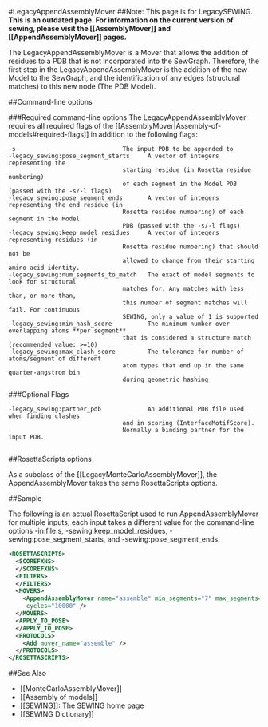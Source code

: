 #LegacyAppendAssemblyMover
##Note: This page is for LegacySEWING.
**This is an outdated page. For information on the current version of sewing, please visit the [[AssemblyMover]] and [[AppendAssemblyMover]] pages.**

The LegacyAppendAssemblyMover is a Mover that allows the addition of residues to a PDB that is not incorporated into the SewGraph. Therefore, the first step in the LegacyAppendAssemblyMover is the addition of the new Model to the SewGraph, and the identification of any edges (structural matches) to this new node (The PDB Model). 

##Command-line options

###Required command-line options
The LegacyAppendAssemblyMover requires all required flags of the [[AssemblyMover|Assembly-of-models#required-flags]] in addition to the following flags:

```
-s                              The input PDB to be appended to
-legacy_sewing:pose_segment_starts     A vector of integers representing the
                                starting residue (in Rosetta residue numbering)
                                of each segment in the Model PDB (passed with the -s/-l flags)
-legacy_sewing:pose_segment_ends       A vector of integers representing the end residue (in
                                Rosetta residue numbering) of each segment in the Model
                                PDB (passed with the -s/-l flags)
-legacy_sewing:keep_model_residues     A vector of integers representing residues (in
                                Rosetta residue numbering) that should not be
                                allowed to change from their starting amino acid identity.
-legacy_sewing:num_segments_to_match   The exact of model segments to look for structural
                                matches for. Any matches with less than, or more than,
                                this number of segment matches will fail. For continuous
                                SEWING, only a value of 1 is supported
-legacy_sewing:min_hash_score          The minimum number over overlapping atoms **per segment**
                                that is considered a structure match (recommended value: >=10)
-legacy_sewing:max_clash_score         The tolerance for number of atoms/segment of different
                                atom types that end up in the same quarter-angstrom bin
                                during geometric hashing
```

###Optional Flags

```
-legacy_sewing:partner_pdb             An additional PDB file used when finding clashes
                                and in scoring (InterfaceMotifScore).
                                Normally a binding partner for the input PDB.


```

##RosettaScripts options

As a subclass of the [[LegacyMonteCarloAssemblyMover]], the AppendAssemblyMover takes the same RosettaScripts options.

##Sample

The following is an actual RosettaScript used to run AppendAssemblyMover for multiple inputs; each input takes a different value for the command-line options -in:file:s, -sewing:keep_model_residues, -sewing:pose_segment_starts, and -sewing:pose_segment_ends.
```xml
<ROSETTASCRIPTS>
  <SCOREFXNS>
  </SCOREFXNS>
  <FILTERS>
  </FILTERS>
  <MOVERS>
    <AppendAssemblyMover name="assemble" min_segments="7" max_segments="9" 
     cycles="10000" />
  </MOVERS>
  <APPLY_TO_POSE>
  </APPLY_TO_POSE>
  <PROTOCOLS>
    <Add mover_name="assemble" />
  </PROTOCOLS>
</ROSETTASCRIPTS>
```

##See Also
* [[MonteCarloAssemblyMover]]
* [[Assembly of models]]
* [[SEWING]]: The SEWING home page
* [[SEWING Dictionary]]

